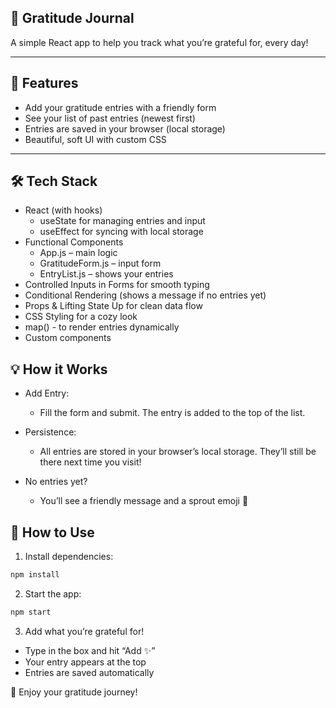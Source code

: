 ## 🌟 Gratitude Journal
A simple React app to help you track what you’re grateful for, every day!

---

## 🚀 Features
- Add your gratitude entries with a friendly form
- See your list of past entries (newest first)
- Entries are saved in your browser (local storage)
- Beautiful, soft UI with custom CSS

--- 
 
## 🛠️ Tech Stack
- React (with hooks)
  - useState for managing entries and input
  - useEffect for syncing with local storage
- Functional Components
  - App.js – main logic
  - GratitudeForm.js – input form
  - EntryList.js – shows your entries
- Controlled Inputs in Forms for smooth typing
- Conditional Rendering (shows a message if no entries yet)
- Props & Lifting State Up for clean data flow
- CSS Styling for a cozy look
- map() - to render entries dynamically
- Custom components 

## 💡 How it Works
- Add Entry:
  - Fill the form and submit. The entry is added to the top of the list.

- Persistence:
  - All entries are stored in your browser’s local storage. They’ll still be there next time you visit!

- No entries yet?
  - You’ll see a friendly message and a sprout emoji 🌱

## 📝 How to Use
1. Install dependencies:
```bash
npm install
```

2. Start the app:
```bash
npm start
```

3. Add what you’re grateful for!
- Type in the box and hit “Add ✨”
- Your entry appears at the top
- Entries are saved automatically


🙏 Enjoy your gratitude journey!
